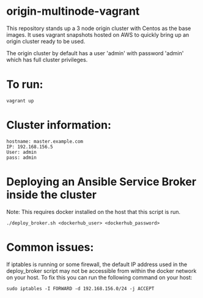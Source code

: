 # origin-multinode-vagrant

This repository stands up a 3 node origin cluster with Centos as the base images. It uses vagrant snapshots hosted on AWS to quickly bring up an origin cluster ready to be used.

The origin cluster by default has a user 'admin' with password 'admin' which has full cluster privileges.

# To run:
```
vagrant up
```

# Cluster information:
```
hostname: master.example.com
IP: 192.168.156.5
User: admin
pass: admin
```
# Deploying an Ansible Service Broker inside the cluster
Note: This requires docker installed on the host that this script is run.
```
./deploy_broker.sh <dockerhub_user> <dockerhub_password>
```

# Common issues:
If iptables is running or some firewall, the default IP address used in the deploy_broker script may not be accessible from within the docker network on your host. To fix this you can run the following command on your host:
``` 
sudo iptables -I FORWARD -d 192.168.156.0/24 -j ACCEPT
```
